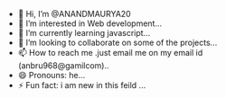 - 👋 Hi, I’m @ANANDMAURYA20
- 👀 I’m interested in Web development...
- 🌱 I’m currently learning javascript...
- 💞️ I’m looking to collaborate on some of the projects...
- 📫 How to reach me .just email me on my email id (anbru968@gamilcom)..
- 😄 Pronouns: he...
- ⚡ Fun fact: i am new in this feild ...

<!---
ANANDMAURYA20/ANANDMAURYA20 is a ✨ special ✨ repository because its `README.md` (this file) appears on your GitHub profile.
You can click the Preview link to take a look at your changes.
--->
